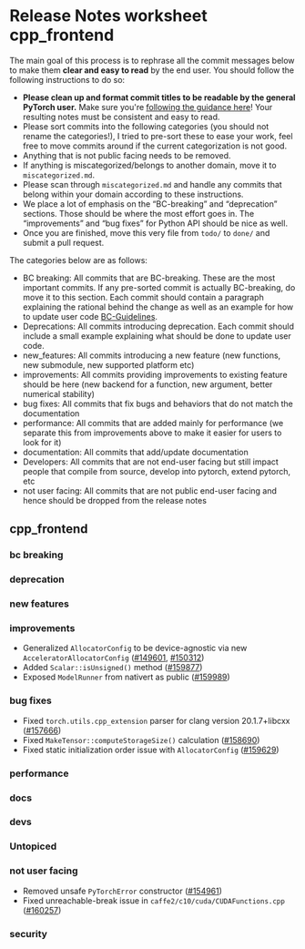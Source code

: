 
# Release Notes worksheet cpp_frontend

The main goal of this process is to rephrase all the commit messages below to make them **clear and easy to read** by the end user. You should follow the following instructions to do so:

* **Please clean up and format commit titles to be readable by the general PyTorch user.** Make sure you're [following the guidance here](https://docs.google.com/document/d/14OmgGBr1w6gl1VO47GGGdwrIaUNr92DFhQbY_NEk8mQ/edit)! Your resulting notes must be consistent and easy to read.
* Please sort commits into the following categories (you should not rename the categories!), I tried to pre-sort these to ease your work, feel free to move commits around if the current categorization is not good.
* Anything that is not public facing needs to be removed.
* If anything is miscategorized/belongs to another domain, move it to `miscategorized.md`.
* Please scan through `miscategorized.md` and handle any commits that belong within your domain according to these instructions.
* We place a lot of emphasis on the “BC-breaking” and “deprecation” sections. Those should be where the most effort goes in. The “improvements” and “bug fixes” for Python API should be nice as well.
* Once you are finished, move this very file from `todo/` to `done/` and submit a pull request.

The categories below are as follows:

* BC breaking: All commits that are BC-breaking. These are the most important commits. If any pre-sorted commit is actually BC-breaking, do move it to this section. Each commit should contain a paragraph explaining the rational behind the change as well as an example for how to update user code [BC-Guidelines](https://docs.google.com/document/d/14OmgGBr1w6gl1VO47GGGdwrIaUNr92DFhQbY_NEk8mQ/edit#heading=h.a9htwgvvec1m).
* Deprecations: All commits introducing deprecation. Each commit should include a small example explaining what should be done to update user code.
* new_features: All commits introducing a new feature (new functions, new submodule, new supported platform etc)
* improvements: All commits providing improvements to existing feature should be here (new backend for a function, new argument, better numerical stability)
* bug fixes: All commits that fix bugs and behaviors that do not match the documentation
* performance: All commits that are added mainly for performance (we separate this from improvements above to make it easier for users to look for it)
* documentation: All commits that add/update documentation
* Developers: All commits that are not end-user facing but still impact people that compile from source, develop into pytorch, extend pytorch, etc
* not user facing: All commits that are not public end-user facing and hence should be dropped from the release notes

## cpp_frontend
### bc breaking
### deprecation
### new features
### improvements
- Generalized `AllocatorConfig` to be device-agnostic via new `AcceleratorAllocatorConfig` ([#149601](https://github.com/pytorch/pytorch/pull/149601), [#150312](https://github.com/pytorch/pytorch/pull/150312))
- Added `Scalar::isUnsigned()` method ([#159877](https://github.com/pytorch/pytorch/pull/159877))
- Exposed `ModelRunner` from nativert as public ([#159989](https://github.com/pytorch/pytorch/pull/159989))
### bug fixes
- Fixed `torch.utils.cpp_extension` parser for clang version 20.1.7+libcxx ([#157666](https://github.com/pytorch/pytorch/pull/157666))
- Fixed `MakeTensor::computeStorageSize()` calculation ([#158690](https://github.com/pytorch/pytorch/pull/158690))
- Fixed static initialization order issue with `AllocatorConfig` ([#159629](https://github.com/pytorch/pytorch/pull/159629))
### performance
### docs
### devs
### Untopiced
### not user facing
- Removed unsafe `PyTorchError` constructor ([#154961](https://github.com/pytorch/pytorch/pull/154961))
- Fixed unreachable-break issue in `caffe2/c10/cuda/CUDAFunctions.cpp` ([#160257](https://github.com/pytorch/pytorch/pull/160257))
### security
